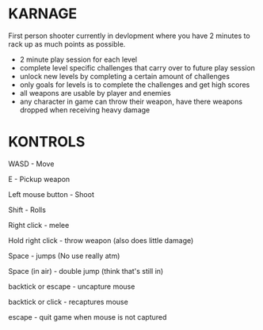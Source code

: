 # KARNAGE
First person shooter currently in devlopment where you have 2 minutes to rack up as much points as possible.

- 2 minute play session for each level
- complete level specific challenges that carry over to future play session
- unlock new levels by completing a certain amount of challenges
- only goals for levels is to complete the challenges and get high scores
- all weapons are usable by player and enemies
- any character in game can throw their weapon, have there weapons dropped when receiving heavy damage

# KONTROLS

WASD - Move

E - Pickup weapon

Left mouse button - Shoot

Shift - Rolls


Right click - melee 

Hold right click - throw weapon (also does little damage)

Space - jumps (No use really atm)

Space (in air) - double jump (think that's still in)


backtick or escape - uncapture mouse

backtick or click - recaptures mouse

escape - quit game when mouse is not captured
